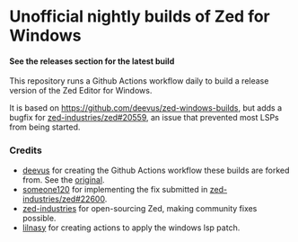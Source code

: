 # Unofficial nightly builds of Zed for Windows
#### See the releases section for the latest build

This repository runs a Github Actions workflow daily to build a release version of the Zed Editor for Windows.

It is based on https://github.com/deevus/zed-windows-builds, but adds a bugfix for [zed-industries/zed#20559](https://github.com/zed-industries/zed/issues/20559), an issue that prevented most LSPs from being started.

### Credits
- [deevus](https://github.com/deevus) for creating the Github Actions workflow these builds are forked from. See the [original](https://github.com/deevus/zed-windows-builds).
- [someone120](https://github.com/someone120) for implementing the fix submitted in [zed-industries/zed#22600](https://github.com/zed-industries/zed/pull/22600).
- [zed-industries](https://github.com/zed-industries) for open-sourcing Zed, making community fixes possible.
- [lilnasy](https://github.com/lilnasy/zed-windows-builds) for creating actions to apply the windows lsp patch.
